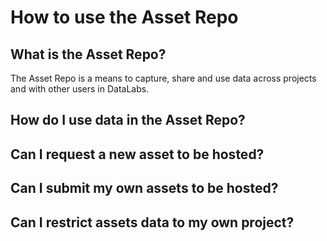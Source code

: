 # How to use the Asset Repo #

## What is the Asset Repo?

The Asset Repo is a means to capture, share and use data across projects and with other users
in DataLabs.

## How do I use data in the Asset Repo?

## Can I request a new asset to be hosted?

## Can I submit my own assets to be hosted?

## Can I restrict assets data to my own project?
